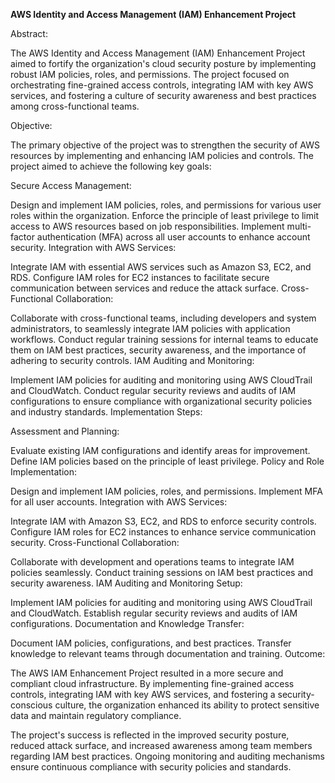 **AWS Identity and Access Management (IAM) Enhancement Project**

Abstract:

The AWS Identity and Access Management (IAM) Enhancement Project aimed to fortify the organization's cloud security posture by implementing robust IAM policies, roles, and permissions. The project focused on orchestrating fine-grained access controls, integrating IAM with key AWS services, and fostering a culture of security awareness and best practices among cross-functional teams.

Objective:

The primary objective of the project was to strengthen the security of AWS resources by implementing and enhancing IAM policies and controls. The project aimed to achieve the following key goals:

Secure Access Management:

Design and implement IAM policies, roles, and permissions for various user roles within the organization.
Enforce the principle of least privilege to limit access to AWS resources based on job responsibilities.
Implement multi-factor authentication (MFA) across all user accounts to enhance account security.
Integration with AWS Services:

Integrate IAM with essential AWS services such as Amazon S3, EC2, and RDS.
Configure IAM roles for EC2 instances to facilitate secure communication between services and reduce the attack surface.
Cross-Functional Collaboration:

Collaborate with cross-functional teams, including developers and system administrators, to seamlessly integrate IAM policies with application workflows.
Conduct regular training sessions for internal teams to educate them on IAM best practices, security awareness, and the importance of adhering to security controls.
IAM Auditing and Monitoring:

Implement IAM policies for auditing and monitoring using AWS CloudTrail and CloudWatch.
Conduct regular security reviews and audits of IAM configurations to ensure compliance with organizational security policies and industry standards.
Implementation Steps:

Assessment and Planning:

Evaluate existing IAM configurations and identify areas for improvement.
Define IAM policies based on the principle of least privilege.
Policy and Role Implementation:

Design and implement IAM policies, roles, and permissions.
Implement MFA for all user accounts.
Integration with AWS Services:

Integrate IAM with Amazon S3, EC2, and RDS to enforce security controls.
Configure IAM roles for EC2 instances to enhance service communication security.
Cross-Functional Collaboration:

Collaborate with development and operations teams to integrate IAM policies seamlessly.
Conduct training sessions on IAM best practices and security awareness.
IAM Auditing and Monitoring Setup:

Implement IAM policies for auditing and monitoring using AWS CloudTrail and CloudWatch.
Establish regular security reviews and audits of IAM configurations.
Documentation and Knowledge Transfer:

Document IAM policies, configurations, and best practices.
Transfer knowledge to relevant teams through documentation and training.
Outcome:

The AWS IAM Enhancement Project resulted in a more secure and compliant cloud infrastructure. By implementing fine-grained access controls, integrating IAM with key AWS services, and fostering a security-conscious culture, the organization enhanced its ability to protect sensitive data and maintain regulatory compliance.

The project's success is reflected in the improved security posture, reduced attack surface, and increased awareness among team members regarding IAM best practices. Ongoing monitoring and auditing mechanisms ensure continuous compliance with security policies and standards.






